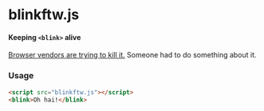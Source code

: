 blinkftw.js
========

#### Keeping `<blink>` alive ####

[Browser vendors are trying to kill it.](https://bugzilla.mozilla.org/show_bug.cgi?id=857820#c15) Someone had to do something about it.


### Usage ###

```html
<script src="blinkftw.js"></script>
<blink>Oh hai!</blink>
```
